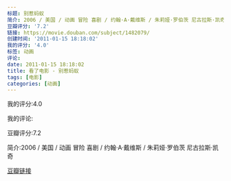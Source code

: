 ```yaml
---
标题: 别惹蚂蚁
简介: 2006 / 美国 / 动画 冒险 喜剧 / 约翰·A·戴维斯 / 朱莉娅·罗伯茨 尼古拉斯·凯奇
豆瓣评分: '7.2'
链接: https://movie.douban.com/subject/1482079/
创建时间: '2011-01-15 18:18:02'
我的评分: '4.0'
标签: 动画
评论:
date: 2011-01-15 18:18:02
title: 看了电影 - 别惹蚂蚁
tags: [电影]
categories: [动画]
---
```


我的评分:4.0

我的评论:

豆瓣评分:7.2

简介:2006 / 美国 / 动画 冒险 喜剧 / 约翰·A·戴维斯 / 朱莉娅·罗伯茨 尼古拉斯·凯奇

[豆瓣链接](https://movie.douban.com/subject/1482079/)

